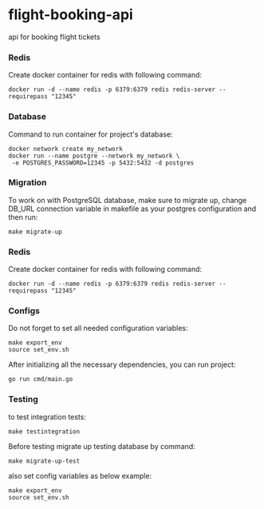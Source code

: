 # flight-booking-api
api for booking flight tickets


### Redis
Create docker container for redis with following command:

``` docker run -d --name redis -p 6379:6379 redis redis-server --requirepass "12345" ```

### Database

Command to run container for project's database:

 ```
 docker network create my_network
 docker run --name postgre --network my_network \
  -e POSTGRES_PASSWORD=12345 -p 5432:5432 -d postgres
 ```

### Migration
To work on with PostgreSQL database, make sure to migrate up, change DB_URL connection variable in makefile as your postgres configuration and then run:
```
make migrate-up
```


### Redis
Create docker container for redis with following command:

``` docker run -d --name redis -p 6379:6379 redis redis-server --requirepass "12345" ```

### Configs

Do not forget to set all needed configuration variables:

```
make export_env
source set_env.sh
```

After initializing all the necessary dependencies, you can run project:
 ```
 go run cmd/main.go
 ```

### Testing

to test integration tests:
```
make testintegration
```
Before testing migrate up testing database by command:
```
make migrate-up-test
```

also set config variables as below example:

```
make export_env
source set_env.sh
```